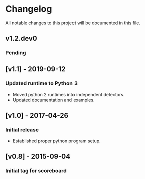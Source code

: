 # Changelog
All notable changes to this project will be documented in this file.

## v1.2.dev0
### Pending

## [v1.1] - 2019-09-12
### Updated runtime to Python 3
- Moved python 2 runtimes into independent detectors.
- Updated documentation and examples.

## [v1.0] - 2017-04-26
### Initial release
- Established proper python program setup.

## [v0.8] - 2015-09-04
### Initial tag for scoreboard